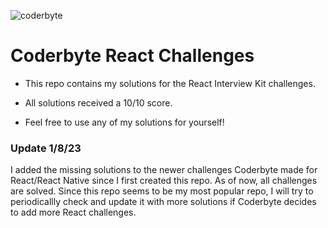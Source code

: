![coderbyte](https://user-images.githubusercontent.com/22095244/211191145-4aa983e0-3efa-440d-accd-df48853f572d.png)


# Coderbyte React Challenges

- This repo contains my solutions for the React Interview Kit challenges.

- All solutions received a 10/10 score.

- Feel free to use any of my solutions for yourself!

### Update 1/8/23
I added the missing solutions to the newer challenges Coderbyte made for React/React Native since I first created this repo. As of now, all challenges are solved. Since this repo seems to be my most popular repo, I will try to periodicallly check and update it with more solutions if Coderbyte decides to add more React challenges.
